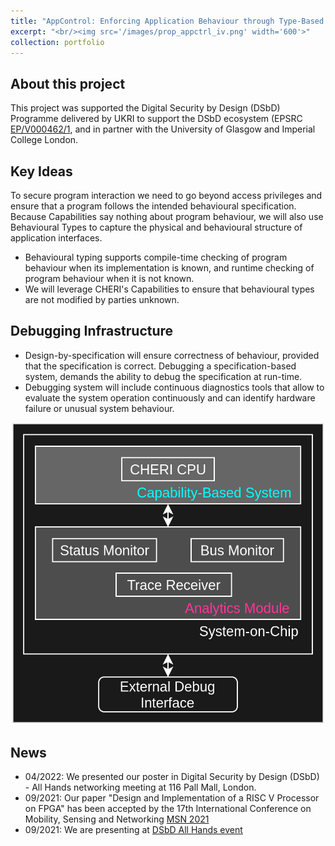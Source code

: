 ```yaml
---
title: "AppControl: Enforcing Application Behaviour through Type-Based Constraints (EP/V000462/1)"
excerpt: "<br/><img src='/images/prop_appctrl_iv.png' width='600'>"
collection: portfolio
---
```


## About this project
This project was supported the Digital Security by Design (DSbD) Programme delivered by UKRI to support the DSbD ecosystem (EPSRC [EP/V000462/1](https://gow.epsrc.ukri.org/NGBOViewGrant.aspx?GrantRef=EP/V000462/1), and in partner with the University of Glasgow and Imperial College London.

## Key Ideas
To secure program interaction we need to go beyond access privileges and ensure that a program follows the intended behavioural specification. Because Capabilities say nothing about program behaviour, we will also use Behavioural Types to capture the physical and behavioural structure of application interfaces.
- Behavioural typing supports compile-time checking of program behaviour when its implementation is known, and runtime checking of program behaviour when it is not known. 
- We will leverage CHERI's Capabilities to ensure that behavioural types are not modified by parties unknown.

## Debugging Infrastructure
- Design-by-specification will ensure correctness of behaviour, provided that the specification is correct. Debugging a specification-based system, demands the ability to debug the specification at run-time.
- Debugging system will include continuous diagnostics tools that allow to evaluate the system operation continuously and can identify hardware failure or unusual system behaviour.

![Debugging system](/images/prop_appctrl_b.png)

## News
- 04/2022: We presented our poster in Digital Security by Design (DSbD) - All Hands networking meeting at 116 Pall Mall, London.
- 09/2021: Our paper "Design and Implementation of a RISC V Processor  on FPGA" has been accepted by the 17th International Conference on Mobility, Sensing and Networking [MSN 2021](https://ieee-msn.org/2021/)
- 09/2021: We are presenting at [DSbD All Hands event](https://www.dsbd.tech/)